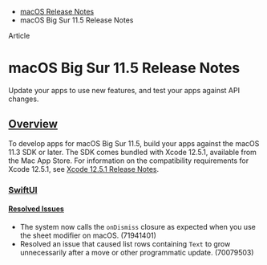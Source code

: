 - [macOS Release Notes](https://developer.apple.com/documentation/macos-release-notes)
- macOS Big Sur 11.5 Release Notes

Article

# macOS Big Sur 11.5 Release Notes

Update your apps to use new features, and test your apps against API changes.

## [Overview](https://developer.apple.com/documentation/macos-release-notes/macos-big-sur-11_5-release-notes#Overview)

To develop apps for macOS Big Sur 11.5, build your apps against the macOS 11.3 SDK or later. The SDK comes bundled with Xcode 12.5.1, available from the Mac App Store. For information on the compatibility requirements for Xcode 12.5.1, see [Xcode 12.5.1 Release Notes](https://developer.apple.com/documentation/Xcode-Release-Notes/xcode-12_5_1-release-notes).

### [SwiftUI](https://developer.apple.com/documentation/macos-release-notes/macos-big-sur-11_5-release-notes#SwiftUI)

#### [Resolved Issues](https://developer.apple.com/documentation/macos-release-notes/macos-big-sur-11_5-release-notes#Resolved-Issues)

- The system now calls the `onDismiss` closure as expected when you use the sheet modifier on macOS. (71941401)
- Resolved an issue that caused list rows containing `Text` to grow unnecessarily after a move or other programmatic update. (70079503)
